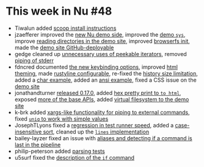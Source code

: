 # This week in Nu #48

* Tiwalun added [scoop install instructions](https://github.com/nushell/nushell.github.io/pull/55)
* jzaefferer improved the [new Nu demo side](https://github.com/nushell/demo/pull/40), improved the [demo `sys`](https://github.com/nushell/demo/pull/22), improve [reading directories in the demo site](https://github.com/nushell/demo/pull/23), improved [browserfs init](https://github.com/nushell/demo/pull/24), made the [demo site GitHub-deployable](https://github.com/nushell/demo/pull/32)
* gedge cleaned up [unnecessary uses of peekable iterators](https://github.com/nushell/nushell/pull/2251), removed [piping of stderr](https://github.com/nushell/nushell/pull/2247)
* fdncred documented [the new keybinding options](https://github.com/nushell/nushell/pull/2246), improved [html theming](https://github.com/nushell/nushell/pull/2245), made [rustyline configurable](https://github.com/nushell/nushell/pull/2238), re-fixed the [history size limitation](https://github.com/nushell/nushell/pull/2238), added a [char example](https://github.com/nushell/nushell/pull/2231), added an [ansi example](https://github.com/nushell/nushell/pull/2230), fixed a CSS issue on the [demo site](https://github.com/nushell/demo/pull/39)
* jonathandturner [released 0.17.0](https://github.com/nushell/nushell/pull/2237), added [hex pretty print to `to html`](https://github.com/nushell/nushell/pull/2221), exposed [more of the base APIs](https://github.com/nushell/nushell/pull/2215), added [virtual filesystem to the demo site](https://github.com/nushell/demo/pull/19)
* k-brk added [xargs-like functionality for piping to external commands](https://github.com/nushell/nushell/pull/2232), fixed [`uniq` to work with simple values](https://github.com/nushell/nushell/pull/2214)
* JosephTLyons fixed a [regression in test runner speed](https://github.com/nushell/nushell/pull/2235), added a [case-insensitive sort](https://github.com/nushell/nushell/pull/2225), cleaned up the [`lines` implementation](https://github.com/nushell/nushell/pull/2207)
* bailey-layzer fixed an issue with [aliases and detecting if a command is last in the pipeline](https://github.com/nushell/nushell/pull/2224)
* philip-peterson added [parsing tests](https://github.com/nushell/nushell/pull/2220)
* u5surf fixed the [description of the `if` command](https://github.com/nushell/nushell/pull/2213)
